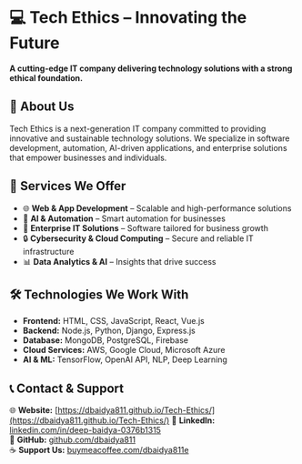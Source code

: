 
# 💻 Tech Ethics – Innovating the Future  
**A cutting-edge IT company delivering technology solutions with a strong ethical foundation.**  

## 🚀 About Us  
Tech Ethics is a next-generation IT company committed to providing innovative and sustainable technology solutions. We specialize in software development, automation, AI-driven applications, and enterprise solutions that empower businesses and individuals.  

## 🔧 Services We Offer  
- 🌐 **Web & App Development** – Scalable and high-performance solutions  
- 🤖 **AI & Automation** – Smart automation for businesses  
- 🏢 **Enterprise IT Solutions** – Software tailored for business growth  
- 🔒 **Cybersecurity & Cloud Computing** – Secure and reliable IT infrastructure  
- 📊 **Data Analytics & AI** – Insights that drive success  

## 🛠️ Technologies We Work With  
- **Frontend:** HTML, CSS, JavaScript, React, Vue.js  
- **Backend:** Node.js, Python, Django, Express.js  
- **Database:** MongoDB, PostgreSQL, Firebase  
- **Cloud Services:** AWS, Google Cloud, Microsoft Azure  
- **AI & ML:** TensorFlow, OpenAI API, NLP, Deep Learning  

## 📞 Contact & Support  
🌐 **Website:** [https://dbaidya811.github.io/Tech-Ethics/](https://dbaidya811.github.io/Tech-Ethics/)
💼 **LinkedIn:** [linkedin.com/in/deep-baidya-0376b1315](https://www.linkedin.com/in/deep-baidya-0376b1315)  
🐙 **GitHub:** [github.com/dbaidya811](https://github.com/dbaidya811)  
☕ **Support Us:** [buymeacoffee.com/dbaidya811e](https://www.buymeacoffee.com/dbaidya811e)  

